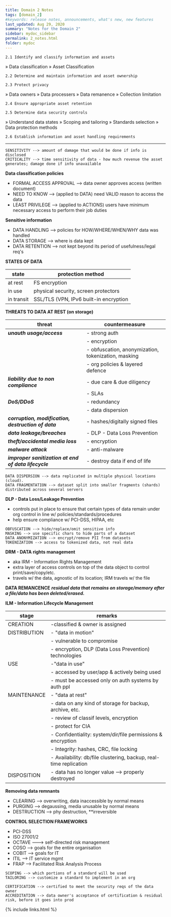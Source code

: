```yaml
---
title: Domain 2 Notes
tags: [domain_2]
#keywords: release notes, announcements, what's new, new features
last_updated: Aug 29, 2020
summary: "Notes for the Domain 2"
sidebar: mydoc_sidebar
permalink: 2_notes.html
folder: mydoc
---
```




`2.1 Identify and classify information and assets`

» Data classification
» Asset Classification

`2.2 Determine and maintain information and asset ownership`

`2.3 Protect privacy`

» Data owners
» Data processers
» Data remanence
» Collection limitation

`2.4 Ensure appropriate asset retention`

`2.5 Determine data security controls`

» Understand data states
» Scoping and tailoring
» Standards selection
» Data protection methods

`2.6 Establish information and asset handling requirements`

------------------------------------------------------------

```
SENSITIVITY --> amount of damage that would be done if info is disclosed
CRITICALITY --> time sensitivity of data - how much revenue the asset generates; damage done if info unavailable
```
**Data classification policies**
- FORMAL ACCESS APPROVAL --> data owner approves access (written document)
- NEED TO KNOW --> (applied to DATA) need VALID reason to access the data
- LEAST PRIVILEGE --> (applied to ACTIONS) users have minimum necessary access to perform their job duties

**Sensitive information**
- DATA HANDLING --> policies for HOW/WHERE/WHEN/WHY data was handled
- DATA STORAGE --> where is data kept
- DATA RETENTION --> not kept beyond its period of usefulness/legal req's

**STATES OF DATA**

| state | protection method |
| ------ | ------ |
| at rest | FS encryption |
| in use| physical security, screen protectors |
| in transit| SSL/TLS (VPN, IPv6 built-in encryption |

**THREATS TO DATA AT REST (on storage)**

| threat | countermeasure |
| ------ | ------ |
| **_unauth usage/access_** | - strong auth |
|| - encryption |
|| - obfuscation, anonymization, tokenization, masking |
|| - org policies & layered defence |
| **_liability due to non compliance_** | - due care & due diligency |
|| - SLAs|
| **_DoS/DDoS_**| - redundancy|
|| - data dispersion|
| **_corruption, modification, destruction of data_**| - hashes/digitally signed files |
| **_data leakage/breaches_** | - DLP - Data Loss Prevention |
| **_theft/accidental media loss_**| - encryption | 
| **_malware attack_** | - anti-malware |
| **_improper sanitization at end of data lifecycle_** | - destroy data if end of life |

```
DATA DISPERSION --> data replicated in multiple physical locations (cloud).
DATA FRAGMENTATION --> dataset split into smaller fragments (shards) distributed across several servers
```

**DLP - Data Loss/Leakage Prevention**
- controls put in place to ensure that certain types of data remain under org control in line w/ policies/standards/procedures
- help ensure compliance w/ PCI-DSS, HIPAA, etc
```
OBFUSCATION --> hide/replace/omit sensitive info
MASKING --> use specific chars to hide parts of a dataset
DATA ANONYMIZATION --> encrypt/remove PII from datasets
TOKENIZATION --> access to tokenized data, not real data
```

**DRM - DATA rights management**
- aka IRM - Information Rights Management
- extra layer of access controls on top of the data object to control print/save/copy/etc.
- travels w/ the data, agnostic of its location; IRM travels w/ the file

**DATA REMANCENCE**
**_residual data that remains on storage/memory after a file/data has been deleted/erased._**


**ILM - Information Lifecycle Management**

|stage|remarks|
|-|-|
|CREATION|-classified & owner is assigned|
|DISTRIBUTION|- "data in motion"|
||- vulnerable to compromise |
||- encryption, DLP (Data Loss Prevention) technologies |
|USE|-"data in use"|
||- accessed by user/app & actively being used|
||- must be accessed only on auth systems by auth ppl|
|MAINTENANCE|- "data at rest"|
||- data on any kind of storage for backup, archive, etc.|
||- review of classif levels, encryption|
||- protect for CIA|
||- Confidentiality: system/dir/file permissions & encryption|
||- Integrity: hashes, CRC, file locking|
||- Availability: db/file clustering, backup, real-time replication|
|DISPOSITION|- data has no longer value --> properly destroyed|

**Removing data remnants**
- CLEARING --> overwriting, data inaccessible by normal means
- PURGING --> degaussing, media unusable by normal means
- DESTRUCTION --> phy destruction, **irreversible

**CONTROL SELECTION FRAMEWORKS**

- PCI-DSS
- ISO 27001/2
- OCTAVE ---> self-directed risk management
- COSO --> goals for the entire organisation
- COBIT --> goals for IT
- ITIL --> IT service mgmt
- FRAP --> Facilitated Risk Analysis Process

```
SCOPING --> which portions of a standard will be used
TAILORING --> customize a standard to implement in an org
```

```
CERTIFICATION --> certified to meet the security reqs of the data owner
ACCREDITATION --> data owner's acceptance of certification & residual risk, before it goes into prod
```



{% include links.html %}
